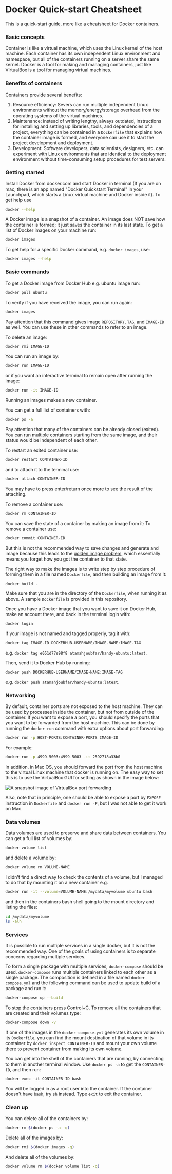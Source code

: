 # Docker Quick-start Cheatsheet
This is a quick-start guide, more like a cheatsheet for Docker containers.

### Basic concepts
Container is like a virtual machine, which uses the Linux kernel of the host machine. Each container has its own independent Linux environment and namespace, but all of the containers running on a server share the same kernel. Docker is a tool for making and managing containers, just like VirtualBox is a tool for managing virtual machines.

### Benefits of containers
Containers provide several benefits:
1. Resource efficiency: Severs can run multiple independent Linux environments without the memory/energy/storage overhead from the operating systems of the virtual machines.
2. Maintenance: instead of writing lengthy, always outdated, instructions for installing and setting up libraries, tools, and dependencies of a project, everything can be contained in a `Dockerfile` that explains how the container image is formed, and everyone can use it to start the project development and deployment.
3. Development: Software developers, data scientists, designers, etc. can experiment with Linux environments that are identical to the deployment environment without time-consuming setup procedures for test servers.

### Getting started
Install Docker from docker.com and start Docker in terminal (If you are on mac, there is an app named "Docker Quickstart Terminal" in your Launchpad, which starts a Linux virtual machine and Docker inside it). To get help use
```Bash
docker --help
```
A Docker image is a snapshot of a container. An image does NOT save how the container is formed; it just saves the container in its last state. To get a list of Docker images on your machine run:
```Bash
docker images
```
To get help for a specific Docker command, e.g. `docker images`, use:
```Bash
docker images --help
```

### Basic commands
To get a Docker image from Docker Hub e.g. ubuntu image run:
```Bash
docker pull ubuntu
```
To verify if you have received the image, you can run again:
```Bash
docker images
```
Pay attention that this command gives image `REPOSITORY`, `TAG`, and `IMAGE-ID` as well. You can use these in other commands to refer to an image.

To delete an image:
```Bash
docker rmi IMAGE-ID
```

You can run an image by:
```Bash
docker run IMAGE-ID
```
or if you want an interactive terminal to remain open after running the image:
```Bash
docker run -it IMAGE-ID
```
Running an images makes a new container. 

You can get a full list of containers with:
```Bash
docker ps -a
```
Pay attention that many of the containers can be already closed (exited). You can run multiple containers starting from the same image, and their status would be independent of each other.

To restart an exited container use:
```Bash
docker restart CONTAINER-ID
```
and to attach it to the terminal use:
```Bash
docker attach CONTAINER-ID
```
You may have to press enter/return once more to see the result of the attaching.

To remove a container use:
```Bash
docker rm CONTAINER-ID
```

You can save the state of a container by making an image from it:
To remove a container use:
```Bash
docker commit CONTAINER-ID
```
But this is not the recommended way to save changes and generate and image because this leads to the [golden image problem](http://stackoverflow.com/questions/26110828/should-i-use-dockerfiles-or-image-commits/3#3 "See this explanation on Stack Overflow"), which essentially means you forget how you got the container to that state.

The right way to make the images is to write step by step procedure of forming them in a file named `Dockerfile`, and then building an image from it:
```Bash
docker build .
```
Make sure that you are in the directory of the `Dockerfile`, when running it as above. A sample `Dockerfile` is provided in this repository.

Once you have a Docker image that you want to save it on Docker Hub, make an account there, and back in the terminal login with:
```Bash
docker login
```
If your image is not named and tagged properly, tag it with:
```Bash
docker tag IMAGE-ID DOCKERHUB-USERNAME/IMAGE-NAME:IMAGE-TAG
```
e.g. `docker tag e051d77e98f8 atamahjoubfar/handy-ubuntu:latest`.

Then, send it to Docker Hub by running:
```Bash
docker push DOCKERHUB-USERNAME/IMAGE-NAME:IMAGE-TAG
```
e.g. `docker push atamahjoubfar/handy-ubuntu:latest`.

### Networking
By default, container ports are not exposed to the host machine. They can be used by processes inside the container, but not from outside of the container. If you want to expose a port, you should specify the ports that you want to be forwarded from the host machine. This can be done by running the `docker run` command with extra options about port forwarding:
```Bash
docker run -p HOST-PORTS:CONTAINER-PORTS IMAGE-ID
```
For example:
```Bash
docker run -p 4999-5003:4999-5003 -it 2592718a33b0
```
In addition, in Mac OS, you should forward the port from the host machine to the virtual Linux machine that docker is running on. The easy way to set this is to use the VirtualBox GUI for setting as shown in the image below:

![A snapshot image of VirtualBox port forwarding](VirtualBox%20port%20forwarding.png "VirtualBox port forwarding")

Also, note that in principle, one should be able to expose a port by `EXPOSE` instruction in `Dockerfile` and `docker run -P`, but I was not able to get it work on Mac. 

### Data volumes
Data volumes are used to preserve and share data between containers. You can get a full list of volumes by:
```Bash
docker volume list
```
and delete a volume by:
```Bash
docker volume rm VOLUME-NAME
```

I didn't find a direct way to check the contents of a volume, but I managed to do that by mounting it on a new container e.g.
```Bash
docker run -it --volume=VOLUME-NAME:/mydata/myvolume ubuntu bash
```
and then in the containers bash shell going to the mount directory and listing the files:
```Bash
cd /mydata/myvolume
ls -alh
```

### Services
It is possible to run multiple services in a single docker, but it is not the recommended way. One of the goals of using containers is to separate concerns regarding multiple services. 

To form a single package with multiple services, `docker-compose` should be used. `docker-compose` runs multiple containers linked to each other as a single package. The composition is defined in a file named `docker-compose.yml` and the following command can be used to update build of a package and run it:
```Bash
docker-compose up --build
```
To stop the containers press Control+C. To remove all the containers that are created and their volumes type:
```Bash
docker-compose down -v
```

If one of the images in the `docker-compose.yml` generates its own volume in its `Dockerfile`, you can find the mount destination of that volume in its container by `docker inspect CONTAINER-ID` and mount your own volume there to prevent container from making its own volume.

You can get into the shell of the containers that are running, by connecting to them in another terminal window. Use `docker ps -a` to get the `CONTAINER-ID`, and then run:
```
docker exec -it CONTAINER-ID bash
```
You will be logged in as a root user into the container. If the container doesn't have `bash`, try `sh` instead. Type `exit` to exit the container.

### Clean up

You can delete all of the containers by:
```Bash
docker rm $(docker ps -a -q)
```
Delete all of the images by:
```Bash
docker rmi $(docker images -q)
```
And delete all of the volumes by:
```Bash
docker volume rm $(docker volume list -q)
```

